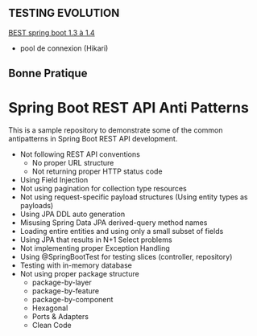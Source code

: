 ## TESTING EVOLUTION 
[BEST spring boot 1.3 à 1.4](https://spring.io/blog/2016/04/15/testing-improvements-in-spring-boot-1-4)



- pool de connexion (Hikari)



## Bonne Pratique
# Spring Boot REST API Anti Patterns
This is a sample repository to demonstrate some of the common antipatterns in Spring Boot REST API development.

- Not following REST API conventions
  - No proper URL structure
  - Not returning proper HTTP status code
- Using Field Injection
- Not using pagination for collection type resources
- Not using request-specific payload structures (Using entity types as payloads)
- Using JPA DDL auto generation
- Misusing Spring Data JPA derived-query method names
- Loading entire entities and using only a small subset of fields
- Using JPA that results in N+1 Select problems
- Not implementing proper Exception Handling
- Using @SpringBootTest for testing slices (controller, repository)
- Testing with in-memory database
- Not using proper package structure
  - package-by-layer
  - package-by-feature
  - package-by-component
  - Hexagonal
  - Ports & Adapters
  - Clean Code